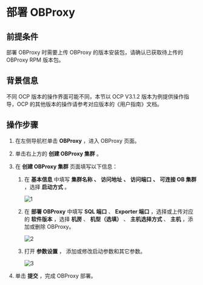 # 部署 OBProxy

## 前提条件

部署 OBProxy 时需要上传 OBProxy 的版本安装包，请确认已获取待上传的 OBProxy RPM 版本包。

## 背景信息

不同 OCP 版本的操作界面可能不同，本节以 OCP V3.1.2 版本为例提供操作指导，OCP 的其他版本的操作请参考对应版本的《用户指南》文档。

## 操作步骤

1. 在左侧导航栏单击 **OBProxy** ，进入 OBProxy 页面。

2. 单击右上方的 **创建 OBProxy 集群** 。

3. 在 **创建 OBProxy 集群** 页面填写以下信息：

   1. 在 **基本信息** 中填写 **集群名称** **、** **访问地址** **、** **访问端口** **、** **可连接 OB 集群** ，选择 **启动方式** 。

      ![1](https://help-static-aliyun-doc.aliyuncs.com/assets/img/zh-CN/4141558461/p424060.png)

   2. 在 **部署 OBProxy** 中填写 **SQL 端口** 、 **Exporter 端口** ，选择或上传对应的 **软件版本** ，选择 **机房** 、 **机型（选填）** 、 **主机选择方式** 、 **主机** ，添加或删除 OBProxy。

      ![2](https://help-static-aliyun-doc.aliyuncs.com/assets/img/zh-CN/3141558461/p424064.png)

   3. 打开 **参数设置** ， 添加或修改启动参数和其它参数。

      ![3](https://help-static-aliyun-doc.aliyuncs.com/assets/img/zh-CN/3141558461/p424067.png)

4. 单击 **提交** ，完成 OBProxy 部署。
